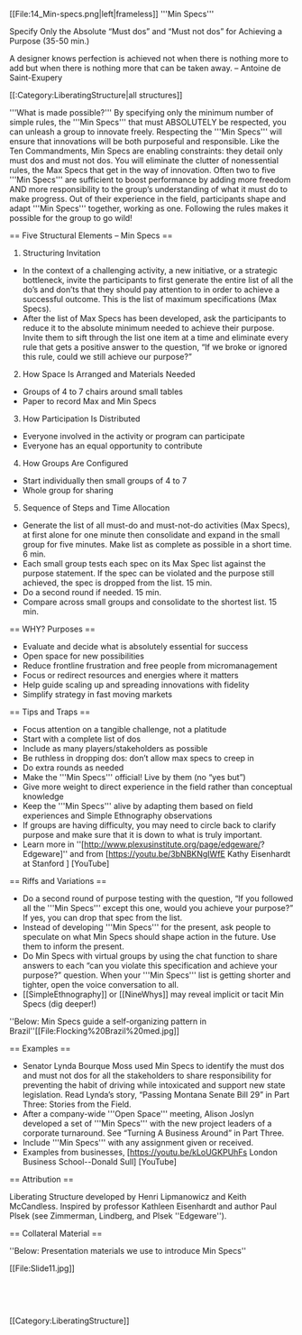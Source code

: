 [[File:14_Min-specs.png|left|frameless]]
'''Min Specs'''

Specify Only the Absolute “Must dos” and “Must not dos” for Achieving a Purpose (35-50 min.)



A designer knows perfection is achieved not when there is nothing more to add but when there is nothing more that can be taken away. – Antoine de Saint-Exupery

[[:Category:LiberatingStructure|all structures]]

'''What is made possible?''' By specifying only the minimum number of simple rules, the '''Min Specs''' that must ABSOLUTELY be respected, you can unleash a group to innovate freely. Respecting the '''Min Specs''' will ensure that innovations will be both purposeful and responsible. Like the Ten Commandments, Min Specs are enabling constraints: they detail only must dos and must not dos. You will eliminate the clutter of nonessential rules, the Max Specs that get in the way of innovation. Often two to five '''Min Specs''' are sufficient to boost performance by adding more freedom AND more responsibility to the group’s understanding of what it must do to make progress. Out of their experience in the field, participants shape and adapt '''Min Specs''' together, working as one. Following the rules makes it possible for the group to go wild!



== Five Structural Elements – Min Specs ==

1. Structuring Invitation

* In the context of a challenging activity, a new initiative, or a strategic bottleneck, invite the participants to first generate the entire list of all the do’s and don’ts that they should pay attention to in order to achieve a successful outcome. This is the list of maximum specifications (Max Specs).
* After the list of Max Specs has been developed, ask the participants to reduce it to the absolute minimum needed to achieve their purpose. Invite them to sift through the list one item at a time and eliminate every rule that gets a positive answer to the question, “If we broke or ignored this rule, could we still achieve our purpose?”

2. How Space Is Arranged and Materials Needed

* Groups of 4 to 7 chairs around small tables
* Paper to record Max and Min Specs

3. How Participation Is Distributed

* Everyone involved in the activity or program can participate
* Everyone has an equal opportunity to contribute

4. How Groups Are Configured

* Start individually then small groups of 4 to 7
* Whole group for sharing

5. Sequence of Steps and Time Allocation

* Generate the list of all must-do and must-not-do activities (Max Specs), at first alone for one minute then consolidate and expand in the small group for five minutes. Make list as complete as possible in a short time. 6 min.
* Each small group tests each spec on its Max Spec list against the purpose statement. If the spec can be violated and the purpose still achieved, the spec is dropped from the list. 15 min.
* Do a second round if needed. 15 min.
* Compare across small groups and consolidate to the shortest list. 15 min.



== WHY? Purposes ==

* Evaluate and decide what is absolutely essential for success
* Open space for new possibilities
* Reduce frontline frustration and free people from micromanagement
* Focus or redirect resources and energies where it matters
* Help guide scaling up and spreading innovations with fidelity
* Simplify strategy in fast moving markets



== Tips and Traps ==

* Focus attention on a tangible challenge, not a platitude
* Start with a complete list of dos
* Include as many players/stakeholders as possible
* Be ruthless in dropping dos: don’t allow max specs to creep in
* Do extra rounds as needed
* Make the '''Min Specs''' official! Live by them (no “yes but”)
* Give more weight to direct experience in the field rather than conceptual knowledge
* Keep the '''Min Specs''' alive by adapting them based on field experiences and Simple Ethnography observations
* If groups are having difficulty, you may need to circle back to clarify purpose and make sure that it is down to what is truly important.
* Learn more in ''[http://www.plexusinstitute.org/page/edgeware/? Edgeware]'' and from [https://youtu.be/3bNBKNgIWfE Kathy Eisenhardt at Stanford ] [YouTube]



== Riffs and Variations ==

* Do a second round of purpose testing with the question, “If you followed all the '''Min Specs''' except this one, would you achieve your purpose?” If yes, you can drop that spec from the list.
* Instead of developing '''Min Specs''' for the present, ask people to speculate on what Min Specs should shape action in the future. Use them to inform the present.
* Do Min Specs with virtual groups by using the chat function to share answers to each “can you violate this specification and achieve your purpose?” question. When your '''Min Specs''' list is getting shorter and tighter, open the voice conversation to all.
* [[SimpleEthnography]] or [[NineWhys]] may reveal implicit or tacit Min Specs (dig deeper!)

''Below: Min Specs guide a self-organizing pattern in Brazil''[[File:Flocking%20Brazil%20med.jpg]]



== Examples ==

* Senator Lynda Bourque Moss used Min Specs to identify the must dos and must not dos for all the stakeholders to share responsibility for preventing the habit of driving while intoxicated and support new state legislation. Read Lynda’s story, “Passing Montana Senate Bill 29” in Part Three: Stories from the Field.
* After a company-wide '''Open Space''' meeting, Alison Joslyn developed a set of '''Min Specs''' with the new project leaders of a corporate turnaround. See “Turning A Business Around” in Part Three.
* Include '''Min Specs''' with any assignment given or received.
* Examples from businesses, [https://youtu.be/kLoUGKPUhFs London Business School--Donald Sull] [YouTube]



== Attribution ==

Liberating Structure developed by Henri Lipmanowicz and Keith McCandless. Inspired by professor Kathleen Eisenhardt and author Paul Plsek (see Zimmerman, Lindberg, and Plsek ''Edgeware'').



== Collateral Material ==

''Below: Presentation materials we use to introduce Min Specs''

[[File:Slide11.jpg]]

 

 

[[Category:LiberatingStructure]]

